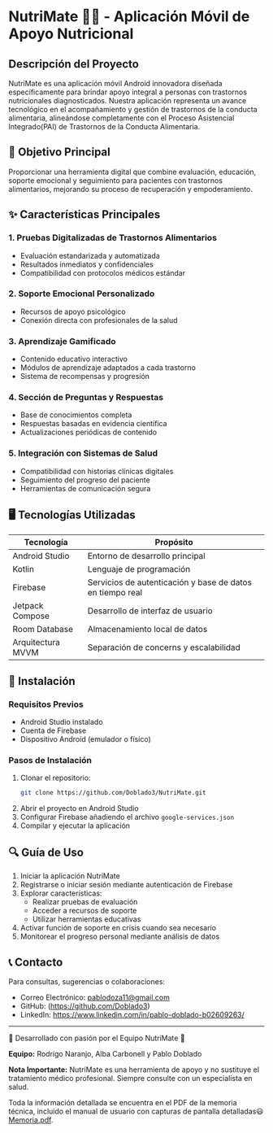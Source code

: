 # NutriMate 🍎💡 - Aplicación Móvil de Apoyo Nutricional

## Descripción del Proyecto

NutriMate es una aplicación móvil Android innovadora diseñada específicamente para brindar apoyo integral a personas con trastornos nutricionales diagnosticados. Nuestra aplicación representa un avance tecnológico en el acompañamiento y gestión de trastornos de la conducta alimentaria, alineándose completamente con el Proceso Asistencial Integrado(PAI) de Trastornos de la Conducta Alimentaria.

## 🎯 Objetivo Principal

Proporcionar una herramienta digital que combine evaluación, educación, soporte emocional y seguimiento para pacientes con trastornos alimentarios, mejorando su proceso de recuperación y empoderamiento.

## ✨ Características Principales

### 1. Pruebas Digitalizadas de Trastornos Alimentarios
- Evaluación estandarizada y automatizada
- Resultados inmediatos y confidenciales
- Compatibilidad con protocolos médicos estándar

### 2. Soporte Emocional Personalizado
- Recursos de apoyo psicológico
- Conexión directa con profesionales de la salud

### 3. Aprendizaje Gamificado
- Contenido educativo interactivo
- Módulos de aprendizaje adaptados a cada trastorno
- Sistema de recompensas y progresión

### 4. Sección de Preguntas y Respuestas
- Base de conocimientos completa
- Respuestas basadas en evidencia científica
- Actualizaciones periódicas de contenido

### 5. Integración con Sistemas de Salud
- Compatibilidad con historias clínicas digitales
- Seguimiento del progreso del paciente
- Herramientas de comunicación segura

## 🖥️ Tecnologías Utilizadas

| Tecnología | Propósito |
|-----------|-----------|
| Android Studio | Entorno de desarrollo principal |
| Kotlin | Lenguaje de programación |
| Firebase | Servicios de autenticación y base de datos en tiempo real |
| Jetpack Compose | Desarrollo de interfaz de usuario |
| Room Database | Almacenamiento local de datos |
| Arquitectura MVVM | Separación de concerns y escalabilidad |

## 🚀 Instalación

### Requisitos Previos
- Android Studio instalado
- Cuenta de Firebase
- Dispositivo Android (emulador o físico)

### Pasos de Instalación
1. Clonar el repositorio:
   ```bash
   git clone https://github.com/Doblado3/NutriMate.git
   ```
2. Abrir el proyecto en Android Studio
3. Configurar Firebase añadiendo el archivo `google-services.json`
4. Compilar y ejecutar la aplicación

## 🔍 Guía de Uso

1. Iniciar la aplicación NutriMate
2. Registrarse o iniciar sesión mediante autenticación de Firebase
3. Explorar características:
   - Realizar pruebas de evaluación
   - Acceder a recursos de soporte
   - Utilizar herramientas educativas
4. Activar función de soporte en crisis cuando sea necesario
5. Monitorear el progreso personal mediante análisis de datos

## 📞 Contacto

Para consultas, sugerencias o colaboraciones:
- Correo Electrónico: pablodoza11@gmail.com
- GitHub: (https://github.com/Doblado3)
- LinkedIn: https://www.linkedin.com/in/pablo-doblado-b02609263/

---

🌟 Desarrollado con pasión por el Equipo NutriMate 🌟

**Equipo:** Rodrigo Naranjo, Alba Carbonell y Pablo Doblado

**Nota Importante:** NutriMate es una herramienta de apoyo y no sustituye el tratamiento médico profesional. Siempre consulte con un especialista en salud.

Toda la información detallada se encuentra en el PDF de la memoria técnica, incluido el manual de usuario con capturas de pantalla detalladas😃 [Memoria.pdf](https://github.com/user-attachments/files/18395108/Memoria.pdf). 




